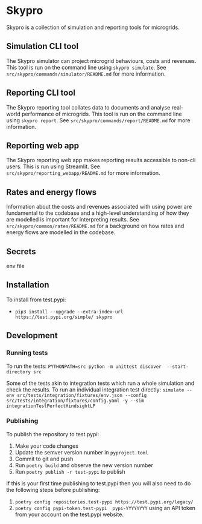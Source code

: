 # Skypro

Skypro is a collection of simulation and reporting tools for microgrids.

## Simulation CLI tool
The Skypro simulator can project microgrid behaviours, costs and revenues.
This tool is run on the command line using `skypro simulate`.
See `src/skypro/commands/simulator/README.md` for more information.

## Reporting CLI tool
The Skypro reporting tool collates data to documents and analyse real-world performance of microgrids.
This tool is run on the command line using `skypro report`.
See `src/skypro/commands/report/README.md` for more information.

## Reporting web app
The Skypro reporting web app makes reporting results accessible to non-cli users.
This is run using Streamlit.
See `src/skypro/reporting_webapp/README.md` for more information.

## Rates and energy flows
Information about the costs and revenues associated with using power are fundamental to the codebase and a high-level understanding of how they are modelled is important for interpreting results.
See `src/skypro/common/rates/README.md` for a background on how rates and energy flows are modelled in the codebase.

## Secrets
env file


## Installation

To install from test.pypi:
- `pip3 install --upgrade --extra-index-url https://test.pypi.org/simple/ skypro`


## Development

### Running tests
To run the tests: `PYTHONPATH=src python -m unittest discover  --start-directory src`

Some of the tests akin to integration tests which run a whole simulation and check the results.
To run an individual integration test directly: `simulate --env src/tests/integration/fixtures/env.json --config src/tests/integration/fixtures/config.yaml -y --sim integrationTestPerfectHindsightLP`

### Publishing
To publish the repository to test.pypi:
1. Make your code changes
2. Update the semver version number in `pyproject.toml`
3. Commit to git and push
4. Run `poetry build` and observe the new version number
5. Run `poetry publish -r test-pypi` to publish

If this is your first time publishing to test.pypi then you will also need to do the following steps before publishing:
1. `poetry config repositories.test-pypi https://test.pypi.org/legacy/`
2. `poetry config pypi-token.test-pypi  pypi-YYYYYYYY` using an API token from your account on the test.pypi website.
